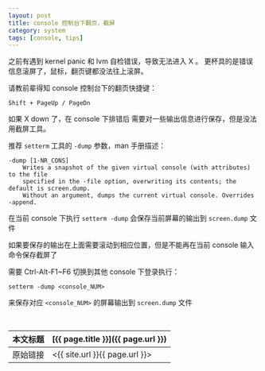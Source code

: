 ```yaml
---
layout: post
title: console 控制台下翻页，截屏
category: system
tags: [console, tips]
---
```


之前有遇到 kernel panic 和 lvm 自检错误，导致无法进入 X 。
更杯具的是错误信息滚屏了，鼠标，翻页键都没法往上滚屏。

请教前辈得知 console 控制台下的翻页快捷键：

    Shift + PageUp / PageDn

如果 X down 了，在 console 下排错后 需要对一些输出信息进行保存，但是没法用截屏工具。

推荐 `setterm` 工具的 `-dump` 参数，man 手册描述：

    -dump [1-NR_CONS]
        Writes a snapshot of the given virtual console (with attributes) to the file
        specified in the -file option, overwriting its contents; the default is screen.dump.
        Without an argument, dumps the current virtual console. Overrides -append.

在当前 console 下执行 `setterm -dump` 会保存当前屏幕的输出到 `screen.dump` 文件

如果要保存的输出在上面需要滚动到相应位置，但是不能再在当前 console 输入命令保存截屏了

需要 Ctrl-Alt-F1~F6 切换到其他 console 下登录执行：

    setterm -dump <console_NUM>

来保存对应 `<console_NUM>` 的屏幕输出到 `screen.dump` 文件

<br/>

本文标题 | [{{ page.title }}]({{ page.url }})
-------- |:--------
原始链接 | <{{ site.url }}{{ page.url }}>
